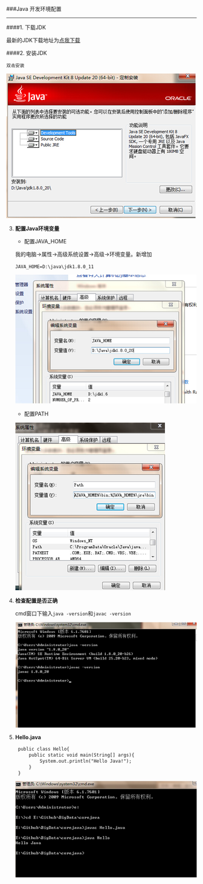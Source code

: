 ###Java 开发环境配置

***

####1. 下载JDK

最新的JDK下载地址为[点我下载][1]

####2. 安装JDK

    双击安装
   ![install][2]

3. __配置Java环境变量__


   + 配置JAVA_HOME

   	我的电脑->属性->高级系统设置->高级->环境变量。新增加

    `JAVA_HOME=D:\java\jdk1.8.0_11`

    ![java_home][3]

    + 配置PATH

     ![Path][4]


4. __检查配置是否正确__

	cmd窗口下输入`java -version`和`javac -version`

    ![cmd][5]

5. __Hello.java__
 
    	public class Hello{
			public static void main(String[] args){
				System.out.println("Hello Java!");
    		}
    	}
      
      ![java][6]
 
 
 
 [1]:http://www.oracle.com/technetwork/java/javase/downloads/index.html
[2]: image/1.1_01.png
[3]: image/1.1_02.png
[4]: image/1.1_03.png
[5]: image/1.1_04.png
[6]: image/1.1_05.png